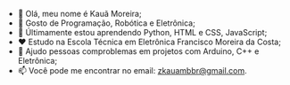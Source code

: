 - 👋 Olá, meu nome é Kauã Moreira;
- 👀 Gosto de Programação, Robótica e Eletrônica;
- 🌱 Últimamente estou aprendendo Python, HTML e CSS, JavaScript;
- ❤️ Estudo na Escola Técnica em Eletrônica Francisco Moreira da Costa;
- 💞 Ajudo pessoas comproblemas em projetos com Arduino, C++ e Eletrônica;
- 📫 Você pode me encontrar no email: zkauambbr@gmail.com.
